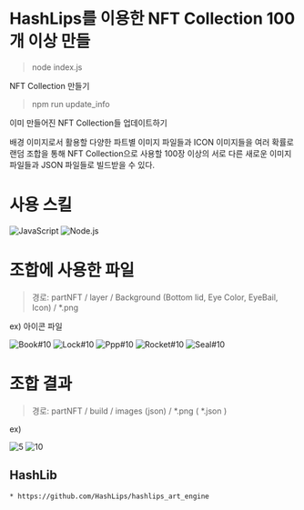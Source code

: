# HashLips를 이용한 NFT Collection 100개 이상 만들
> node index.js 

NFT Collection 만들기

> npm run update_info 

이미 만들어진 NFT Collection들 업데이트하기

배경 이미지로서 활용할 다양한 파트별 이미지 파일들과 ICON 이미지들을 여러 확률로 랜덤 조합을 통해 NFT Collection으로 사용할 100장 이상의 서로 다른 새로운 이미지 파일들과 JSON 파일들로 빌드받을 수 있다. 


# 사용 스킬
<img alt="JavaScript" src ="https://img.shields.io/badge/JavaScript-F7DF1E.svg?&style=for-the-badge&logo=JavaScript&logoColor=black"/>
<img alt="Node.js" src ="https://img.shields.io/badge/node.js-339933.svg?&style=for-the-badge&logo=Node.js&logoColor=white"/> 

[comment]: <> (<img alt="MYSQL" src ="https://img.shields.io/badge/MySQL-4479A1.svg?&style=for-the-badge&logo=MySQL&logoColor=white"/>)


# 조합에 사용한 파일
> 경로: partNFT / layer / Background (Bottom lid, Eye Color, EyeBail, Icon) / *.png

ex) 아이콘 파일

![Book#10](https://user-images.githubusercontent.com/61587538/161068589-55ab8b04-1b65-441a-859d-488105dc6611.png)
![Lock#10](https://user-images.githubusercontent.com/61587538/161068651-441ce41e-c480-4ea6-b040-d770e49763ac.png)
![Ppp#10](https://user-images.githubusercontent.com/61587538/161068662-3ec57495-c2f4-41da-a3c5-399d0f872c14.png)
![Rocket#10](https://user-images.githubusercontent.com/61587538/161068671-79186cbe-9a11-4fd0-b97d-f6f9e850f6f6.png)
![Seal#10](https://user-images.githubusercontent.com/61587538/161068675-d66110ef-a466-4f24-a418-11f001a2072c.png)

# 조합 결과
> 경로: partNFT / build / images (json) / *.png ( *.json )

ex) 

![5](https://user-images.githubusercontent.com/61587538/161069897-a4ecb461-fcf5-4be9-ad5b-bf1a98d0c7b2.png)
![10](https://user-images.githubusercontent.com/61587538/161070039-eb06fc5c-ef8e-44b7-899d-2e1c894c872c.png)

## HashLib

    * https://github.com/HashLips/hashlips_art_engine

    

